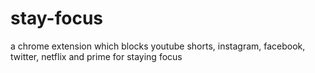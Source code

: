 # stay-focus
a chrome extension which blocks youtube shorts, instagram, facebook, twitter, netflix and prime for staying focus
